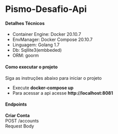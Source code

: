 # Pismo-Desafio-Api

#### Detalhes Técnicos

- Container Engine: Docker 20.10.7
- EnvManager: Docker Compose 20.10.7
- Linguagem: Golang 1.7
- Db: Sqllite3(embbeded)
- ORM: goorm


#### Como executar o projeto
Siga as instruções abaixo para iniciar o projeto

- Execute **docker-compose up**
- Para acessar a api acesse **http://localhost:8081**

#### Endpoints

**Criar Conta**
<br>
POST /accounts
<br>
Request Body

